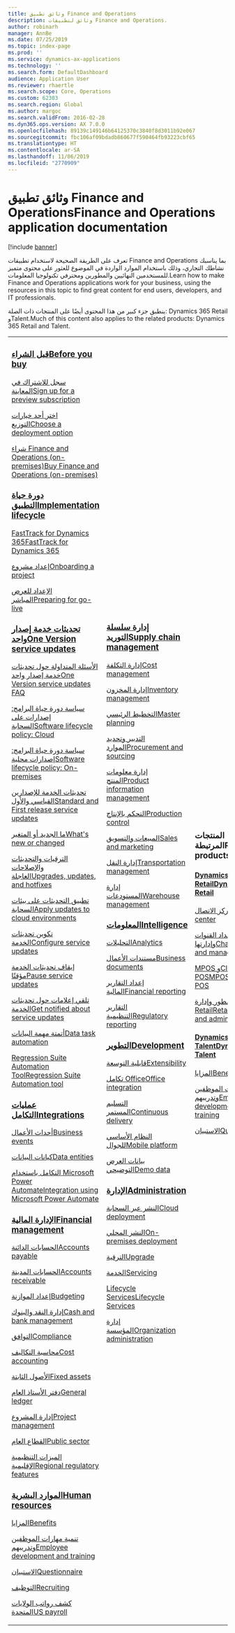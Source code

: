 ```yaml
---
title: وثائق تطبيق Finance and Operations
description: وثائق لتطبيقات Finance and Operations.
author: robinarh
manager: AnnBe
ms.date: 07/25/2019
ms.topic: index-page
ms.prod: ''
ms.service: dynamics-ax-applications
ms.technology: ''
ms.search.form: DefaultDashboard
audience: Application User
ms.reviewer: rhaertle
ms.search.scope: Core, Operations
ms.custom: 62303
ms.search.region: Global
ms.author: margoc
ms.search.validFrom: 2016-02-28
ms.dyn365.ops.version: AX 7.0.0
ms.openlocfilehash: 89139c149146b64125370c3840f8d3011b92e067
ms.sourcegitcommit: fbc106af09bdadb860677f590464fb93223cbf65
ms.translationtype: HT
ms.contentlocale: ar-SA
ms.lasthandoff: 11/06/2019
ms.locfileid: "2770909"
---
```

# <a name="finance-and-operations-application-documentation"></a><span data-ttu-id="7ec1c-103">وثائق تطبيق Finance and Operations</span><span class="sxs-lookup"><span data-stu-id="7ec1c-103">Finance and Operations application documentation</span></span>

[!include [banner](includes/banner.md)]

<span data-ttu-id="7ec1c-104">تعرف على الطريقة الصحيحة لاستخدام تطبيقات Finance and Operations بما يناسبك نشاطك التجاري، وذلك باستخدام الموارد الواردة في الموضوع للعثور على محتوى متميز للمستخدمين النهائيين والمطورين ومحترفي تكنولوجيا المعلومات.</span><span class="sxs-lookup"><span data-stu-id="7ec1c-104">Learn how to make Finance and Operations applications work for your business, using the resources in this topic to find great content for end users, developers, and IT professionals.</span></span> 

<span data-ttu-id="7ec1c-105">ينطبق جزء كبير من هذا المحتوى أيضًا على المنتجات ذات الصلة: Dynamics 365 Retail وTalent.</span><span class="sxs-lookup"><span data-stu-id="7ec1c-105">Much of this content also applies to the related products: Dynamics 365 Retail and Talent.</span></span> 

<table>
<colgroup>
<col width="33%" />
<col width="33%" />
<col width="33%" />
</colgroup>
<tbody>
<tr class="odd">
<td>
<h3><span data-ttu-id="7ec1c-106"><a href="get-started/before-you-buy.md">قبل الشراء</a></span><span class="sxs-lookup"><span data-stu-id="7ec1c-106"><a href="get-started/before-you-buy.md">Before you buy</a></span></span></h3>
<p><span data-ttu-id="7ec1c-107"><a href="../dev-itpro/dev-tools/sign-up-preview-subscription.md">سجل للاشتراك في المعاينة</a></span><span class="sxs-lookup"><span data-stu-id="7ec1c-107"><a href="../dev-itpro/dev-tools/sign-up-preview-subscription.md">Sign up for a preview subscription</a></span></span></p>
 <p><span data-ttu-id="7ec1c-108"><a href="../dev-itpro/deployment/choose-deployment-type.md">اختر أحد خيارات التوزيع</a></span><span class="sxs-lookup"><span data-stu-id="7ec1c-108"><a href="../dev-itpro/deployment/choose-deployment-type.md">Choose a deployment option</a></span></span></p>
 <p><span data-ttu-id="7ec1c-109"><a href="get-started/purchase-on-premises.md">شراء Finance and Operations (on-premises)</a></span><span class="sxs-lookup"><span data-stu-id="7ec1c-109"><a href="get-started/purchase-on-premises.md">Buy Finance and Operations (on-premises)</a></span></span></p>

<h3><span data-ttu-id="7ec1c-110"><a href="imp-lifecycle/implementation-lifecycle.md">دورة حياة التطبيق</a></span><span class="sxs-lookup"><span data-stu-id="7ec1c-110"><a href="imp-lifecycle/implementation-lifecycle.md">Implementation lifecycle</a></span></span></h3>
<p><span data-ttu-id="7ec1c-111"><a href="get-started/fasttrack-dynamics-365-overview.md">FastTrack for Dynamics 365</a></span><span class="sxs-lookup"><span data-stu-id="7ec1c-111"><a href="get-started/fasttrack-dynamics-365-overview.md">FastTrack for Dynamics 365</a></span></span></p>
<p><span data-ttu-id="7ec1c-112"><a href="imp-lifecycle/onboard.md">إعداد مشروع</a></span><span class="sxs-lookup"><span data-stu-id="7ec1c-112"><a href="imp-lifecycle/onboard.md">Onboarding a project</a></span></span></p>
<p><span data-ttu-id="7ec1c-113"><a href="imp-lifecycle/prepare-go-live.md">الإعداد للعرض المباشر</a></span><span class="sxs-lookup"><span data-stu-id="7ec1c-113"><a href="imp-lifecycle/prepare-go-live.md">Preparing for go-live</a></span></span></p>

<h3><span data-ttu-id="7ec1c-114"><a href="../dev-itpro/lifecycle-services/oneversion-overview.md">تحديثات خدمة إصدار واحد</a></span><span class="sxs-lookup"><span data-stu-id="7ec1c-114"><a href="../dev-itpro/lifecycle-services/oneversion-overview.md">One Version service updates</a></span></span></h3>
<p><span data-ttu-id="7ec1c-115"><a href="get-started/one-version.md">الأسئلة المتداولة حول تحديثات خدمة إصدار واحد</a></span><span class="sxs-lookup"><span data-stu-id="7ec1c-115"><a href="get-started/one-version.md">One Version service updates FAQ</a></span></span></p>
<p><span data-ttu-id="7ec1c-116"><a href="../dev-itpro/migration-upgrade/versions-update-policy.md">سياسة دورة حياة البرامج: إصدارات على السحابة</a></span><span class="sxs-lookup"><span data-stu-id="7ec1c-116"><a href="../dev-itpro/migration-upgrade/versions-update-policy.md">Software lifecycle policy: Cloud</a></span></span></p>
<p><span data-ttu-id="7ec1c-117"><a href="../dev-itpro/migration-upgrade/on-prem-version-update-policy.md">سياسة دورة حياة البرامج: إصدارات محلية</a></span><span class="sxs-lookup"><span data-stu-id="7ec1c-117"><a href="../dev-itpro/migration-upgrade/on-prem-version-update-policy.md">Software lifecycle policy: On-premises</a></span></span></p>
<p><span data-ttu-id="7ec1c-118"><a href="get-started/public-preview-releases.md">تحديثات الخدمة للإصدارين القياسي والأول</a></span><span class="sxs-lookup"><span data-stu-id="7ec1c-118"><a href="get-started/public-preview-releases.md">Standard and First release service updates</a></span></span></p>
<p><span data-ttu-id="7ec1c-119"><a href="get-started/whats-new-changed.md">ما الجديد أو المتغير</a></span><span class="sxs-lookup"><span data-stu-id="7ec1c-119"><a href="get-started/whats-new-changed.md">What's new or changed</a></span></span></p>
<p><span data-ttu-id="7ec1c-120"><a href="../dev-itpro/migration-upgrade/upgrade-home-page.md">الترقيات والتحديثات والإصلاحات العاجلة</a></span><span class="sxs-lookup"><span data-stu-id="7ec1c-120"><a href="../dev-itpro/migration-upgrade/upgrade-home-page.md">Upgrades, updates, and hotfixes</a></span></span></p>
<p><span data-ttu-id="7ec1c-121"><a href="../dev-itpro/deployment/apply-deployable-package-system.md">تطبيق التحديثات على بيئات السحابة</a></span><span class="sxs-lookup"><span data-stu-id="7ec1c-121"><a href="../dev-itpro/deployment/apply-deployable-package-system.md">Apply updates to cloud environments</a></span></span></p>
<p><span data-ttu-id="7ec1c-122"><a href="../dev-itpro/lifecycle-services/configure-service-updates.md">تكوين تحديثات الخدمة</a></span><span class="sxs-lookup"><span data-stu-id="7ec1c-122"><a href="../dev-itpro/lifecycle-services/configure-service-updates.md">Configure service updates</a></span></span></p>
<p><span data-ttu-id="7ec1c-123"><a href="../dev-itpro/lifecycle-services/pause-service-updates.md">إيقاف تحديثات الخدمة مؤقتًا</a></span><span class="sxs-lookup"><span data-stu-id="7ec1c-123"><a href="../dev-itpro/lifecycle-services/pause-service-updates.md">Pause service updates</a></span></span></p>
<p><span data-ttu-id="7ec1c-124"><a href="../dev-itpro/lifecycle-services/notifications-service-updates.md">تلقي إعلامات حول تحديثات الخدمة</a></span><span class="sxs-lookup"><span data-stu-id="7ec1c-124"><a href="../dev-itpro/lifecycle-services/notifications-service-updates.md">Get notified about service updates</a></span></span></p>
<p><span data-ttu-id="7ec1c-125"><a href="../dev-itpro/data-entities/data-task-automation.md">أتمتة مهمة البيانات</a></span><span class="sxs-lookup"><span data-stu-id="7ec1c-125"><a href="../dev-itpro/data-entities/data-task-automation.md">Data task automation</a></span></span></p>
<p><span data-ttu-id="7ec1c-126"><a href="../dev-itpro/lifecycle-services/using-task-guides-and-bpm-to-create-user-acceptance-tests.md">Regression Suite Automation Tool</a></span><span class="sxs-lookup"><span data-stu-id="7ec1c-126"><a href="../dev-itpro/lifecycle-services/using-task-guides-and-bpm-to-create-user-acceptance-tests.md">Regression Suite Automation tool</a></span></span></p>

<h3><span data-ttu-id="7ec1c-127"><a href="../dev-itpro/data-entities/integration-overview.md">عمليات التكامل</a></span><span class="sxs-lookup"><span data-stu-id="7ec1c-127"><a href="../dev-itpro/data-entities/integration-overview.md">Integrations</a></span></span></h3>
<p><span data-ttu-id="7ec1c-128"><a href="../dev-itpro/business-events/home-page.md">أحداث الأعمال</a></span><span class="sxs-lookup"><span data-stu-id="7ec1c-128"><a href="../dev-itpro/business-events/home-page.md">Business events</a></span></span></p>
<p><span data-ttu-id="7ec1c-129"><a href="../dev-itpro/data-entities/data-entities.md">كيانات البيانات</a></span><span class="sxs-lookup"><span data-stu-id="7ec1c-129"><a href="../dev-itpro/data-entities/data-entities.md">Data entities</a></span></span></p>
<p><span data-ttu-id="7ec1c-130"><a href="../dev-itpro/data-entities/fin-ops-connector.md">التكامل باستخدام Microsoft Power Automate</a></span><span class="sxs-lookup"><span data-stu-id="7ec1c-130"><a href="../dev-itpro/data-entities/fin-ops-connector.md">Integration using Microsoft Power Automate</a></span></span></p>

<h3><span data-ttu-id="7ec1c-131"><a href="../../finance/index.md">الإدارة المالية</a></span><span class="sxs-lookup"><span data-stu-id="7ec1c-131"><a href="../../finance/index.md">Financial management</a></span></span></h3>
<p><span data-ttu-id="7ec1c-132"><a href="../../finance/accounts-payable/accounts-payable.md">الحسابات الدائنة</a></span><span class="sxs-lookup"><span data-stu-id="7ec1c-132"><a href="../../finance/accounts-payable/accounts-payable.md">Accounts payable</a></span></span></p>
<p><span data-ttu-id="7ec1c-133"><a href="../../finance/accounts-receivable/accounts-receivable.md">الحسابات المدينة</a></span><span class="sxs-lookup"><span data-stu-id="7ec1c-133"><a href="../../finance/accounts-receivable/accounts-receivable.md">Accounts receivable</a></span></span></p>
<p><span data-ttu-id="7ec1c-134"><a href="../../finance/budgeting/budgeting-overview.md">إعداد الموازنة</a></span><span class="sxs-lookup"><span data-stu-id="7ec1c-134"><a href="../../finance/budgeting/budgeting-overview.md">Budgeting</a></span></span></p>
<p><span data-ttu-id="7ec1c-135"><a href="../../finance/cash-bank-management/cash-bank-management.md">إدارة النقد والبنوك</a></span><span class="sxs-lookup"><span data-stu-id="7ec1c-135"><a href="../../finance/cash-bank-management/cash-bank-management.md">Cash and bank management</a></span></span></p>
<p><span data-ttu-id="7ec1c-136"><a href="../../finance/general-ledger/audit-policy-rules.md">التوافق</a></span><span class="sxs-lookup"><span data-stu-id="7ec1c-136"><a href="../../finance/general-ledger/audit-policy-rules.md">Compliance</a></span></span></p>
<p><span data-ttu-id="7ec1c-137"><a href="../../finance/cost-accounting/cost-accounting-home-page.md">محاسبة التكاليف</a></span><span class="sxs-lookup"><span data-stu-id="7ec1c-137"><a href="../../finance/cost-accounting/cost-accounting-home-page.md">Cost accounting</a></span></span></p>
<p><span data-ttu-id="7ec1c-138"><a href="../../finance/fixed-assets/fixed-assets.md">الأصول الثابتة</a></span><span class="sxs-lookup"><span data-stu-id="7ec1c-138"><a href="../../finance/fixed-assets/fixed-assets.md">Fixed assets</a></span></span></p>
<p><span data-ttu-id="7ec1c-139"><a href="../../finance/general-ledger/general-ledger.md">دفتر الأستاذ العام</a></span><span class="sxs-lookup"><span data-stu-id="7ec1c-139"><a href="../../finance/general-ledger/general-ledger.md">General ledger</a></span></span></p>
<p><span data-ttu-id="7ec1c-140"><a href="../../finance/project-management/overview-project-management-accounting.md">إدارة المشروع</a></span><span class="sxs-lookup"><span data-stu-id="7ec1c-140"><a href="../../finance/project-management/overview-project-management-accounting.md">Project management</a></span></span></p>
<p><span data-ttu-id="7ec1c-141"><a href="../../finance/public-sector/public-sector-functionality.md">القطاع العام</a></span><span class="sxs-lookup"><span data-stu-id="7ec1c-141"><a href="../../finance/public-sector/public-sector-functionality.md">Public sector</a></span></span></p>
<p><span data-ttu-id="7ec1c-142"><a href="../dev-itpro/lcs-solutions/country-region.md">الميزات التنظيمية الإقليمية</a></span><span class="sxs-lookup"><span data-stu-id="7ec1c-142"><a href="../dev-itpro/lcs-solutions/country-region.md">Regional regulatory features</a></span></span></p>

<h3><span data-ttu-id="7ec1c-143"><a href="hr/hr-landing-page.md">الموارد البشرية</a></span><span class="sxs-lookup"><span data-stu-id="7ec1c-143"><a href="hr/hr-landing-page.md">Human resources</a></span></span></h3>
<p><span data-ttu-id="7ec1c-144"><a href="../../talent/manage-benefit-program.md">المزايا</a></span><span class="sxs-lookup"><span data-stu-id="7ec1c-144"><a href="../../talent/manage-benefit-program.md">Benefits</a></span></span></p>
<p><span data-ttu-id="7ec1c-145"><a href="../../talent/performance-management-overview.md">تنمية مهارات الموظفين وتدريبهم</a></span><span class="sxs-lookup"><span data-stu-id="7ec1c-145"><a href="../../talent/performance-management-overview.md">Employee development and training</a></span></span></p>
<p><span data-ttu-id="7ec1c-146"><a href="../../talent/questionnaires.md">الاستبيان</a></span><span class="sxs-lookup"><span data-stu-id="7ec1c-146"><a href="../../talent/questionnaires.md">Questionnaire</a></span></span></p>
<p><span data-ttu-id="7ec1c-147"><a href="hr/manage-recruiting-process.md">التوظيف</a></span><span class="sxs-lookup"><span data-stu-id="7ec1c-147"><a href="hr/manage-recruiting-process.md">Recruiting</a></span></span></p>
<p><span data-ttu-id="7ec1c-148"><a href="hr/localizations/noam-usa-payroll.md">كشف رواتب الولايات المتحدة</a></span><span class="sxs-lookup"><span data-stu-id="7ec1c-148"><a href="hr/localizations/noam-usa-payroll.md">US payroll</a></span></span></p>

</td>
<td>
<h3><span data-ttu-id="7ec1c-149"><a href="../../supply-chain/index.md">إدارة سلسلة التوريد</a></span><span class="sxs-lookup"><span data-stu-id="7ec1c-149"><a href="../../supply-chain/index.md">Supply chain management</a></span></span></h3>
<p><span data-ttu-id="7ec1c-150"><a href="../../supply-chain/cost-management/costing-sheets.md">إدارة التكلفة</a></span><span class="sxs-lookup"><span data-stu-id="7ec1c-150"><a href="../../supply-chain/cost-management/costing-sheets.md">Cost management</a></span></span></p>
<p><span data-ttu-id="7ec1c-151"><a href="../../supply-chain/inventory/inventory-home-page.md">إدارة المخزون</a></span><span class="sxs-lookup"><span data-stu-id="7ec1c-151"><a href="../../supply-chain/inventory/inventory-home-page.md">Inventory management</a></span></span></p>
<p><span data-ttu-id="7ec1c-152"><a href="../../supply-chain/master-planning/master-plans.md">التخطيط الرئيسي</a></span><span class="sxs-lookup"><span data-stu-id="7ec1c-152"><a href="../../supply-chain/master-planning/master-plans.md">Master planning</a></span></span></p>
<p><span data-ttu-id="7ec1c-153"><a href="../../supply-chain/procurement/procurement-sourcing-overview.md">التدبير وتحديد الموارد</a></span><span class="sxs-lookup"><span data-stu-id="7ec1c-153"><a href="../../supply-chain/procurement/procurement-sourcing-overview.md">Procurement and sourcing</a></span></span></p>
<p><span data-ttu-id="7ec1c-154"><a href="../../supply-chain/pim/product-information.md">إدارة معلومات المنتج</a></span><span class="sxs-lookup"><span data-stu-id="7ec1c-154"><a href="../../supply-chain/pim/product-information.md">Product information management</a></span></span></p>
<p><span data-ttu-id="7ec1c-155"><a href="../../supply-chain/production-control/production-process-overview.md">التحكم بالإنتاج</a></span><span class="sxs-lookup"><span data-stu-id="7ec1c-155"><a href="../../supply-chain/production-control/production-process-overview.md">Production control</a></span></span></p>
<p><span data-ttu-id="7ec1c-156"><a href="../../supply-chain/sales-marketing/overview-sales-marketing.md">المبيعات والتسويق</a></span><span class="sxs-lookup"><span data-stu-id="7ec1c-156"><a href="../../supply-chain/sales-marketing/overview-sales-marketing.md">Sales and marketing</a></span></span></p>
<p><span data-ttu-id="7ec1c-157"><a href="../../supply-chain/transportation/transportation-management-overview.md">إدارة النقل</a></span><span class="sxs-lookup"><span data-stu-id="7ec1c-157"><a href="../../supply-chain/transportation/transportation-management-overview.md">Transportation management</a></span></span></p>
<p><span data-ttu-id="7ec1c-158"><a href="../../supply-chain/warehousing/warehouse-configuration.md">إدارة المستودعات</a></span><span class="sxs-lookup"><span data-stu-id="7ec1c-158"><a href="../../supply-chain/warehousing/warehouse-configuration.md">Warehouse management</a></span></span></p>


<h3><span data-ttu-id="7ec1c-159"><a href="../dev-itpro/analytics/bi-reporting-home-page.md">المعلومات</a></span><span class="sxs-lookup"><span data-stu-id="7ec1c-159"><a href="../dev-itpro/analytics/bi-reporting-home-page.md">Intelligence</a></span></span></h3>
<p><span data-ttu-id="7ec1c-160"><a href="../dev-itpro/analytics/analytics.md">التحليلات</a></span><span class="sxs-lookup"><span data-stu-id="7ec1c-160"><a href="../dev-itpro/analytics/analytics.md">Analytics</a></span></span></p>
 <p><span data-ttu-id="7ec1c-161"><a href="../dev-itpro/analytics/document-reporting-services.md">مستندات الأعمال</a></span><span class="sxs-lookup"><span data-stu-id="7ec1c-161"><a href="../dev-itpro/analytics/document-reporting-services.md">Business documents</a></span></span></p>
<p><span data-ttu-id="7ec1c-162"><a href="../dev-itpro/analytics/financial-reporting-intro.md">إعداد التقارير المالية</a></span><span class="sxs-lookup"><span data-stu-id="7ec1c-162"><a href="../dev-itpro/analytics/financial-reporting-intro.md">Financial reporting</a></span></span></p>
<p><span data-ttu-id="7ec1c-163"><a href="../dev-itpro/analytics/general-electronic-reporting.md">التقارير التنظيمية</a></span><span class="sxs-lookup"><span data-stu-id="7ec1c-163"><a href="../dev-itpro/analytics/general-electronic-reporting.md">Regulatory reporting</a></span></span></p>



<h3><span data-ttu-id="7ec1c-164"><a href="../dev-itpro/dev-tools/developer-home-page.md">التطوير</span><span class="sxs-lookup"><span data-stu-id="7ec1c-164"><a href="../dev-itpro/dev-tools/developer-home-page.md">Development</span></span></h3>
<p><span data-ttu-id="7ec1c-165"><a href="../dev-itpro/extensibility/extensibility-home-page.md">قابلية التوسعة</a></span><span class="sxs-lookup"><span data-stu-id="7ec1c-165"><a href="../dev-itpro/extensibility/extensibility-home-page.md">Extensibility</a></span></span></p>
<p><span data-ttu-id="7ec1c-166"><a href="../dev-itpro/office-integration/office-integration.md">تكامل Office‬‏‫</a></span><span class="sxs-lookup"><span data-stu-id="7ec1c-166"><a href="../dev-itpro/office-integration/office-integration.md">Office integration</a></span></span></p>
<p><span data-ttu-id="7ec1c-167"><a href="../dev-itpro/dev-tools/continuous-delivery-home-page.md">التسليم المستمر</a></span><span class="sxs-lookup"><span data-stu-id="7ec1c-167"><a href="../dev-itpro/dev-tools/continuous-delivery-home-page.md">Continuous delivery</a></span></span></p>
<p><span data-ttu-id="7ec1c-168"><a href="../dev-itpro/mobile-apps/platform/mobile-platform-home-page.md">النظام الأساسي للجوال</a></span><span class="sxs-lookup"><span data-stu-id="7ec1c-168"><a href="../dev-itpro/mobile-apps/platform/mobile-platform-home-page.md">Mobile platform</a></span></span></p>
<p><span data-ttu-id="7ec1c-169"><a href="get-started/demo-data.md">بيانات العرض التوضيحي</a></span><span class="sxs-lookup"><span data-stu-id="7ec1c-169"><a href="get-started/demo-data.md">Demo data</a></span></span></p>

<h3><span data-ttu-id="7ec1c-170"><a href="../dev-itpro/sysadmin/system-administration-home-page.md">الإدارة</span><span class="sxs-lookup"><span data-stu-id="7ec1c-170"><a href="../dev-itpro/sysadmin/system-administration-home-page.md">Administration</span></span></h3>
<p><span data-ttu-id="7ec1c-171"><a href="../dev-itpro/deployment/cloud-deployment-overview.md">النشر عبر السحابة</a></span><span class="sxs-lookup"><span data-stu-id="7ec1c-171"><a href="../dev-itpro/deployment/cloud-deployment-overview.md">Cloud deployment</a></span></span></p>
<p><span data-ttu-id="7ec1c-172"><a href="../dev-itpro/deployment/on-premises-deployment-landing-page.md">النشر المحلي</a></span><span class="sxs-lookup"><span data-stu-id="7ec1c-172"><a href="../dev-itpro/deployment/on-premises-deployment-landing-page.md">On-premises deployment</a></span></span></p>
<p><span data-ttu-id="7ec1c-173"><a href="../dev-itpro/migration-upgrade/upgrade-home-page.md">الترقية</a></span><span class="sxs-lookup"><span data-stu-id="7ec1c-173"><a href="../dev-itpro/migration-upgrade/upgrade-home-page.md">Upgrade</a></span></span></p>
<p><span data-ttu-id="7ec1c-174"><a href="../dev-itpro/dev-tools/continuous-delivery-home-page.md#servicing">الخدمة</a></span><span class="sxs-lookup"><span data-stu-id="7ec1c-174"><a href="../dev-itpro/dev-tools/continuous-delivery-home-page.md#servicing">Servicing</a></span></span></p>
<p><span data-ttu-id="7ec1c-175"><a href="../dev-itpro/lifecycle-services/lcs.md">Lifecycle Services</a></span><span class="sxs-lookup"><span data-stu-id="7ec1c-175"><a href="../dev-itpro/lifecycle-services/lcs.md">Lifecycle Services</a></span></span></p>
<p><span data-ttu-id="7ec1c-176"><a href="organization-administration/organization-administration-home-page.md">إدارة المؤسسة</a></span><span class="sxs-lookup"><span data-stu-id="7ec1c-176"><a href="organization-administration/organization-administration-home-page.md">Organization administration</a></span></span></p>
</td>
<td>
<h3><span data-ttu-id="7ec1c-177">المنتجات المرتبطة</span><span class="sxs-lookup"><span data-stu-id="7ec1c-177">Related products</span></span></h3>
<h4><span data-ttu-id="7ec1c-178"><a href="../../retail/index.md">Dynamics 365 Retail</a></span><span class="sxs-lookup"><span data-stu-id="7ec1c-178"><a href="../../retail/index.md">Dynamics 365 Retail</a></span></span></h4>
<p><span data-ttu-id="7ec1c-179"><a href="../../retail/call-center-functionality.md">مركز الاتصال</span><span class="sxs-lookup"><span data-stu-id="7ec1c-179"><a href="../../retail/call-center-functionality.md">Call center</span></span></p>
<p><span data-ttu-id="7ec1c-180"><a href="../../retail/define-maintain-retail-channels.md">إعداد القنوات وإدارتها</span><span class="sxs-lookup"><span data-stu-id="7ec1c-180"><a href="../../retail/define-maintain-retail-channels.md">Channel setup and management</span></span></p>
<p><span data-ttu-id="7ec1c-181"><a href="../../retail/retail-peripherals-overview.md">MPOS وCloud POS</span><span class="sxs-lookup"><span data-stu-id="7ec1c-181"><a href="../../retail/retail-peripherals-overview.md">MPOS and Cloud POS</span></span></p>
<p><span data-ttu-id="7ec1c-182"><a href="../../retail/dev-itpro/dev-retail-home-page.md">مطور وإدارة Retail</span><span class="sxs-lookup"><span data-stu-id="7ec1c-182"><a href="../../retail/dev-itpro/dev-retail-home-page.md">Retail developer and administration</span></span></p>

<h4><span data-ttu-id="7ec1c-183"><a href="../../talent/index.yml">Dynamics 365 Talent</a></span><span class="sxs-lookup"><span data-stu-id="7ec1c-183"><a href="../../talent/index.yml">Dynamics 365 Talent</a></span></span></h4>
<p><span data-ttu-id="7ec1c-184"><a href="../../talent/manage-benefit-program.md">المزايا</a></span><span class="sxs-lookup"><span data-stu-id="7ec1c-184"><a href="../../talent/manage-benefit-program.md">Benefits</a></span></span></p>
<p><span data-ttu-id="7ec1c-185"><a href="../../talent/performance-management-overview.md">تنمية مهارات الموظفين وتدريبهم</a></span><span class="sxs-lookup"><span data-stu-id="7ec1c-185"><a href="../../talent/performance-management-overview.md">Employee development and training</a></span></span></p>
<p><span data-ttu-id="7ec1c-186"><a href="../../talent/questionnaires.md">الاستبيان</a></span><span class="sxs-lookup"><span data-stu-id="7ec1c-186"><a href="../../talent/questionnaires.md">Questionnaire</a></span></span></p>

</td>
</tr>

</tbody>
</table>
